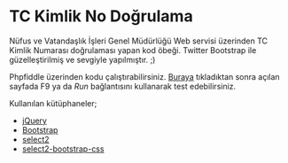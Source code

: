 TC Kimlik No Doğrulama
======================

Nüfus ve Vatandaşlık İşleri Genel Müdürlüğü Web servisi üzerinden TC Kimlik Numarası doğrulaması yapan kod öbeği. Twitter Bootstrap ile güzelleştirilmiş ve sevgiyle yapılmıştır. ;)

Phpfiddle üzerinden kodu çalıştırabilirsiniz. [Buraya](http://phpfiddle.org/main/code/mup-4qj) tıkladıktan sonra açılan sayfada F9 ya da *Run* bağlantısını kullanarak test edebilirsiniz.

Kullanılan kütüphaneler;  

* [jQuery](http://jquery.com)
* [Bootstrap](http://twitter.github.io/bootstrap/)
* [select2](http://ivaynberg.github.io/select2/) 
* [select2-bootstrap-css](https://github.com/t0m/select2-bootstrap-css)